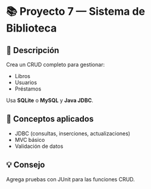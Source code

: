 # 📚 Proyecto 7 — Sistema de Biblioteca

## 🧩 Descripción
Crea un CRUD completo para gestionar:
- Libros  
- Usuarios  
- Préstamos  

Usa **SQLite** o **MySQL** y **Java JDBC**.

## 🧠 Conceptos aplicados
- JDBC (consultas, inserciones, actualizaciones)  
- MVC básico  
- Validación de datos  

## 💡 Consejo
Agrega pruebas con JUnit para las funciones CRUD.
